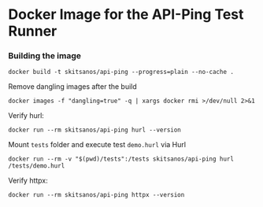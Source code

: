 # Docker Image for the API-Ping Test Runner

### Building the image

```shell
docker build -t skitsanos/api-ping --progress=plain --no-cache .
```

Remove dangling images after the build
```shell
docker images -f "dangling=true" -q | xargs docker rmi >/dev/null 2>&1
```

Verify hurl:
```shell
docker run --rm skitsanos/api-ping hurl --version
````

Mount `tests` folder and execute test `demo.hurl` via Hurl
```shell
docker run --rm -v "$(pwd)/tests":/tests skitsanos/api-ping hurl /tests/demo.hurl
```

Verify httpx:

```shell
docker run --rm skitsanos/api-ping httpx --version
```